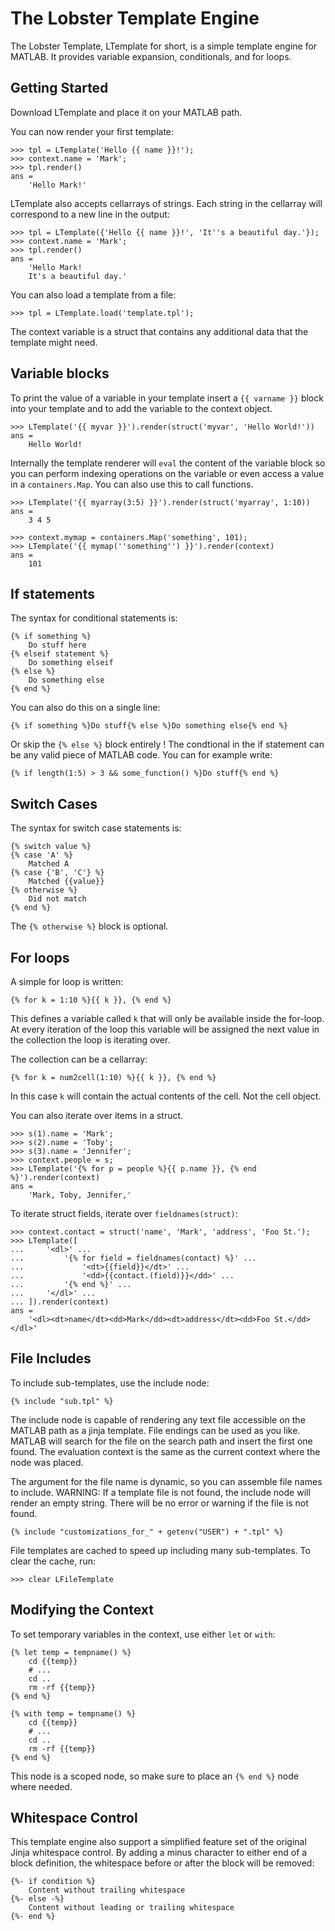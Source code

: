 # The Lobster Template Engine

The Lobster Template, LTemplate for short, is a simple template engine for MATLAB. It provides variable expansion, conditionals, and for loops.

## Getting Started

Download LTemplate and place it on your MATLAB path.

You can now render your first template:

    >>> tpl = LTemplate('Hello {{ name }}!');
    >>> context.name = 'Mark';
    >>> tpl.render()
    ans =
        'Hello Mark!'

LTemplate also accepts cellarrays of strings. Each string in the cellarray will correspond to a new line in the output:

    >>> tpl = LTemplate({'Hello {{ name }}!', 'It''s a beautiful day.'});
    >>> context.name = 'Mark';
    >>> tpl.render()
    ans =
        'Hello Mark!
        It's a beautiful day.'

You can also load a template from a file:

    >>> tpl = LTemplate.load('template.tpl');

The context variable is a struct that contains any additional data that the template might need.

## Variable blocks

To print the value of a variable in your template insert a `{{ varname }}` block into your template and to add the variable to the context object.

    >>> LTemplate('{{ myvar }}').render(struct('myvar', 'Hello World!'))
    ans =
        Hello World!

Internally the template renderer will `eval` the content of the variable block so you can perform indexing operations on the variable or even access a value in a `containers.Map`. You can also use this to call functions.

    >>> LTemplate('{{ myarray(3:5) }}').render(struct('myarray', 1:10))
    ans =
        3 4 5

    >>> context.mymap = containers.Map('something', 101);
    >>> LTemplate('{{ mymap(''something'') }}').render(context)
    ans =
        101

## If statements

The syntax for conditional statements is:

    {% if something %}
        Do stuff here
    {% elseif statement %}
        Do something elseif
    {% else %}
        Do something else
    {% end %}

You can also do this on a single line:

    {% if something %}Do stuff{% else %}Do something else{% end %}

Or skip the `{% else %}` block entirely ! The condtional in the if statement can be any valid piece of MATLAB code. You can for example write:

    {% if length(1:5) > 3 && some_function() %}Do stuff{% end %}

## Switch Cases

The syntax for switch case statements is:

    {% switch value %}
    {% case 'A' %}
        Matched A
    {% case {'B', 'C'} %}
        Matched {{value}}
    {% otherwise %}
        Did not match
    {% end %}

The `{% otherwise %}` block is optional.

## For loops

A simple for loop is written:

    {% for k = 1:10 %}{{ k }}, {% end %}

This defines a variable called `k` that will only be available inside the for-loop. At every iteration of the loop this variable will be assigned the next value in the collection the loop is iterating over.

The collection can be a cellarray:

    {% for k = num2cell(1:10) %}{{ k }}, {% end %}

In this case `k` will contain the actual contents of the cell. Not the cell object.

You can also iterate over items in a struct.

    >>> s(1).name = 'Mark';
    >>> s(2).name = 'Toby';
    >>> s(3).name = 'Jennifer';
    >>> context.people = s;
    >>> LTemplate('{% for p = people %}{{ p.name }}, {% end %}').render(context)
    ans =
        'Mark, Toby, Jennifer,'

To iterate struct fields, iterate over `fieldnames(struct)`:

    >>> context.contact = struct('name', 'Mark', 'address', 'Foo St.');
    >>> LTemplate([
    ...     '<dl>' ...
    ...         '{% for field = fieldnames(contact) %}' ...
    ...             '<dt>{{field}}</dt>' ...
    ...             '<dd>{{contact.(field)}}</dd>' ...
    ...         '{% end %}' ...
    ...     '</dl>' ...
    ... ]).render(context)
    ans =
        '<dl><dt>name</dt><dd>Mark</dd><dt>address</dt><dd>Foo St.</dd></dl>'

## File Includes

To include sub-templates, use the include node:

    {% include "sub.tpl" %}

The include node is capable of rendering any text file accessible on the MATLAB path
as a jinja template. File endings can be used as you like. MATLAB will search for
the file on the search path and insert the first one found. The evaluation context
is the same as the current context where the node was placed.

The argument for the file name is dynamic, so you can assemble file names to include.
WARNING: If a template file is not found, the include node will render an empty string.
There will be no error or warning if the file is not found.

    {% include "customizations_for_" + getenv("USER") + ".tpl" %}

File templates are cached to speed up including many sub-templates. To clear the cache, run:

    >>> clear LFileTemplate

## Modifying the Context

To set temporary variables in the context, use either `let` or `with`:

    {% let temp = tempname() %}
        cd {{temp}}
        # ...
        cd ..
        rm -rf {{temp}}
    {% end %}

    {% with temp = tempname() %}
        cd {{temp}}
        # ...
        cd ..
        rm -rf {{temp}}
    {% end %}

This node is a scoped node, so make sure to place an `{% end %}` node where needed.

## Whitespace Control

This template engine also support a simplified feature set of the original Jinja whitespace control.
By adding a minus character to either end of a block definition, the whitespace before or after
the block will be removed:

    {%- if condition %}
        Content without trailing whitespace
    {%- else -%}
        Content without leading or trailing whitespace
    {%- end %}
